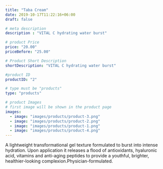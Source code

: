 ```yaml
---
title: "Taba Cream"
date: 2019-10-17T11:22:16+06:00
draft: false

# meta description
description : "VITAL C hydrating water burst"

# product Price
price: "20.00"
priceBefore: "25.00"

# Product Short Description
shortDescription: "VITAL C hydrating water burst"

#product ID
productID: "2"

# type must be "products"
type: "products"

# product Images
# first image will be shown in the product page
images:
  - image: "images/products/product-3.png"
  - image: "images/products/product-2.png"
  - image: "images/products/product-1.png"
  - image: "images/products/product-4.png"
---
```


A lightweight transformational gel texture formulated to burst into intense hydration. Upon application it releases a flood of antioxidants, hyaluronic acid, vitamins and anti-aging peptides to provide a youthful, brighter, healthier-looking complexion.Physician-formulated.
